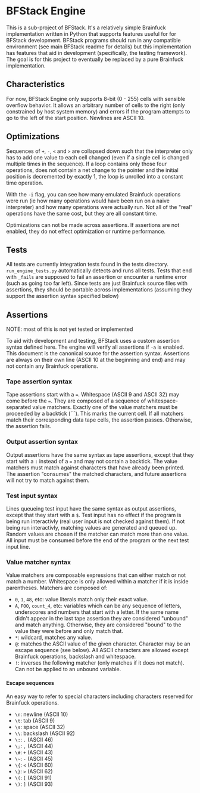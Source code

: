 # BFStack Engine
This is a sub-project of BFStack. It's a relatively simple Brainfuck implementation written in Python that supports features useful for for BFStack development. BFStack programs should run in any compatible environment (see main BFStack readme for details) but this implementation has features that aid in development (specifically, the testing framework). The goal is for this project to eventually be replaced by a pure Brainfuck implementation.

## Characteristics
For now, BFStack Engine only supports 8-bit (0 - 255) cells with sensible overflow behavior. It allows an arbitrary number of cells to the right (only constrained by host system memory) and errors if the program attempts to go to the left of the start position. Newlines are ASCII 10.

## Optimizations
Sequences of `+`, `-`, `<` and `>` are collapsed down such that the interpreter only has to add one value to each cell changed (even if a single cell is changed multiple times in the sequence). If a loop contains only those four operations, does not contain a net change to the pointer and the initial position is decremented by exactly 1, the loop is unrolled into a constant time operation.

With the `-i` flag, you can see how many emulated Brainfuck operations were run (ie how many operations would have been run on a naive interpreter) and how many operations were actually run. Not all of the "real" operations have the same cost, but they are all constant time.

Optimizations can not be made across assertions. If assertions are not enabled, they do not effect optimization or runtime performance.

## Tests
All tests are currently integration tests found in the tests directory. `run_engine_tests.py` automatically detects and runs all tests. Tests that end with `_fails` are supposed to fail an assertion or encounter a runtime error (such as going too far left). Since tests are just Brainfuck source files with assertions, they should be portable across implementations (assuming they support the assertion syntax specified below)

## Assertions
NOTE: most of this is not yet tested or implemented

To aid with development and testing, BFStack uses a custom assertion syntax defined here. The engine will verify all assertions if `-a` is enabled. This document is the canonical source for the assertion syntax. Assertions are always on their own line (ASCII 10 at the beginning and end) and may not contain any Brainfuck operations.

### Tape assertion syntax
Tape assertions start with a `=`. Whitespace (ASCII 9 and ASCII 32) may come before the `=`. They are composed of a sequence of whitespace-separated value matchers. Exactly one of the value matchers must be proceeded by a backtick (`\``). This marks the current cell. If all matchers match their corresponding data tape cells, the assertion passes. Otherwise, the assertion fails.

### Output assertion syntax
Output assertions have the same syntax as tape assertions, except that they start with a `:` instead of a `=` and may not contain a backtick. The value matchers must match against characters that have already been printed. The assertion "consumes" the matched characters, and future assertions will not try to match against them.

### Test input syntax
Lines queueing test input have the same syntax as output assertions, except that they start with a `$`. Test input has no effect if the program is being run interactivly (real user input is not checked against them). If not being run interactivly, matching values are generated and queued up. Random values are chosen if the matcher can match more than one value. All input must be consumed before the end of the program or the next test input line.

### Value matcher syntax
Value matchers are composable expressions that can either match or not match a number. Whitespace is only allowed within a matcher if it is inside parentheses. Matchers are composed of:
- `0`, `1`, `48`, etc: value literals match only their exact value.
- `A`, `FOO`, `count_4`, etc: variables which can be any sequence of letters, underscores and numbers that start with a letter. If the same name didn't appear in the last tape assertion they are considered "unbound" and match anything. Otherwise, they are considered "bound" to the value they were before and only match that.
- `*`: wildcard, matches any value.
- `@`*<character>*: matches the ASCII value of the given character. Character may be an escape sequence (see below). All ASCII characters are allowed except Brainfuck operations, backslash and whitespace.
- `!`: inverses the following matcher (only matches if it does not match). Can not be applied to an unbound variable.

#### Escape sequences
An easy way to refer to special characters including characters reserved for Brainfuck operations.
- `\n`: newline (ASCII 10)
- `\t`: tab (ASCII 9)
- `\s`: space (ASCII 32)
- `\\`: backslash (ASCII 92)
- `\:`: `.` (ASCII 46)
- `\;`: `,` (ASCII 44)
- `\#`: `+` (ASCII 43)
- `\~`: `-` (ASCII 45)
- `\{`: `<` (ASCII 60)
- `\}`: `>` (ASCII 62)
- `\(`: `[` (ASCII 91)
- `\)`: `]` (ASCII 93)
